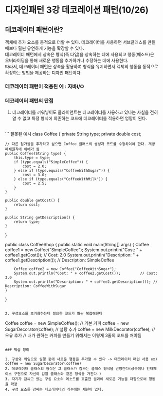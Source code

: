 # 디자인패턴 3강 데코레이션 패턴(10/26)

## 데코레이터 패턴이란?
객체에 추가 요소를 동적으로 더할 수 있다. 데코레이터를 사용하면 서브클래스를 만들 때보다 훨씬 유연하게 기능을 확장할 수 있다.
<br>
데코레이터 패턴에서 상속은 형식(즉 타입)을 상속하는 데에 사용되고 행동(메소드)은 오버라이딩을 통해 새로운 행동을 추가하거나 수정하는 데에 사용한다.<br>
따라서, 데코레이터 패턴은 상속을 활용하여 형식을 유지하면서 객체의 행동을 동적으로 확장하는 방법을 제공하는 디자인 패턴이다.


### 데코레이터 패턴이 적용된 예 : 자바I/O


### 데코레이터 패턴의 단점 
1. 데코레이터를 끼워넣어도 클라이언트는 데코레이터를 사용하고 있다는 사실을 전혀 알 수 없고 특정 형식에 의존하는 코드에 데코레이터를 적용하면 엉망이 된다.
<br>
```
잘못된 예시
class Coffee {
    private String type;
    private double cost;
       
    // 다른 첨가물을 추가하고 싶으면 Coffee 클래스의 생성자 코드를 수정하여야 한다. 개방폐쇄원칙에 위배가 됨
    public Coffee(String type) {
        this.type = type;
        if (type.equals("SimpleCoffee")) {
            cost = 2.0;
        } else if (type.equals("CoffeeWithSugar")) {
            cost = 3.0;
        } else if (type.equals("CoffeeWithMilk")) {
            cost = 2.5;
        }
    }

    public double getCost() {
        return cost;
    }

    public String getDescription() {
        return type;
    }
}

public class CoffeeShop {
    public static void main(String[] args) {
        Coffee coffee1 = new Coffee("SimpleCoffee");
        System.out.println("Cost: " + coffee1.getCost());         // Cost: 2.0
        System.out.println("Description: " + coffee1.getDescription()); // Description: SimpleCoffee

        Coffee coffee2 = new Coffee("CoffeeWithSugar");
        System.out.println("Cost: " + coffee2.getCost());         // Cost: 3.0
        System.out.println("Description: " + coffee2.getDescription()); // Description: CoffeeWithSugar
    }
}
```

2. 구성요소를 초기화하는데 필요한 코드가 훨씬 복잡해진다
```
Coffee coffee = new SimpleCoffee();       // 기본 커피
coffee = new SugarDecorator(coffee);     // 설탕 추가
coffee = new MilkDecorator(coffee);      // 우유 추가
// 내가 원하는 커피를 만들기 위해서는 이렇게 3줄의 코드를 쳐야됨
```

### 핵심 정리

1. 구성와 위임으로 실행 중에 새로운 행동을 추가할 수 있다 -> 데코레이터 패턴 사용 ex) coffee = new SugarDecorator(coffee)
2. 데코레이터 클래스의 형식은 그 클래스가 감싸는 클래스 형식을 반영한다(상속이나 인터페이스 구현으로 자신이 감쌀 클래스와 같은 형식을 가진다.)
3. 자기가 감싸고 있는 구성 요소의 메소드를 호출한 결과에 새로운 기능을 더함으로써 행동을 확장
4. 구성 요소를 감싸는 데코레이터의 개수에는 제한이 없다.